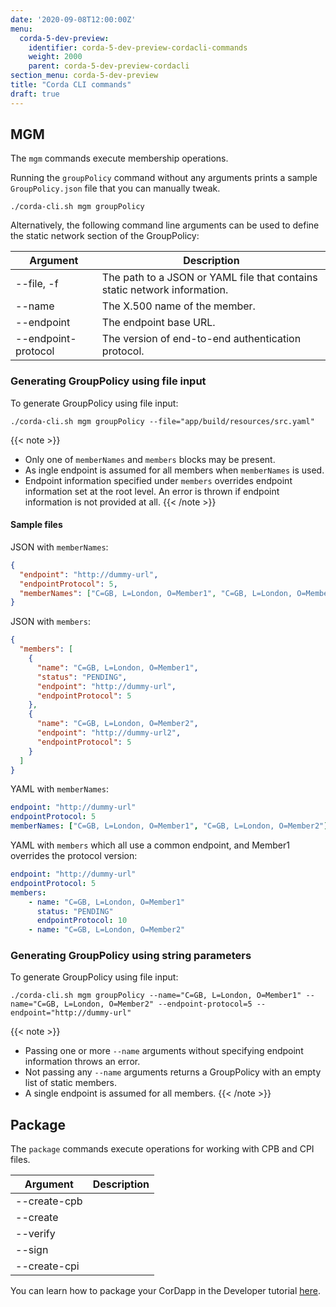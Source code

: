 ```yaml
---
date: '2020-09-08T12:00:00Z'
menu:
  corda-5-dev-preview:
    identifier: corda-5-dev-preview-cordacli-commands
    weight: 2000
    parent: corda-5-dev-preview-cordacli
section_menu: corda-5-dev-preview
title: "Corda CLI commands"
draft: true
---
```

## MGM

The `mgm` commands execute membership operations.

Running the `groupPolicy` command without any arguments prints a sample `GroupPolicy.json` file that you can manually tweak.
```shell
./corda-cli.sh mgm groupPolicy
```
Alternatively, the following command line arguments can be used to define the static network section of the GroupPolicy:

| Argument            | Description                                                          |
|---------------------|----------------------------------------------------------------------|
| --file, -f          | The path to a JSON or YAML file that contains static network information. |
| --name              | The X.500 name of the member.          |
| --endpoint          | The endpoint base URL.             |
| --endpoint-protocol | The version of end-to-end authentication protocol.              |

### Generating GroupPolicy using file input

To generate GroupPolicy using file input:

```shell
./corda-cli.sh mgm groupPolicy --file="app/build/resources/src.yaml"
```
{{< note >}}
* Only one of `memberNames` and `members` blocks may be present.
* As ingle endpoint is assumed for all members when `memberNames` is used.
* Endpoint information specified under `members` overrides endpoint information set at the root level. An error is thrown if endpoint information is not provided at all.
{{< /note >}}
#### Sample files

JSON with `memberNames`:
```json
{
  "endpoint": "http://dummy-url",
  "endpointProtocol": 5,
  "memberNames": ["C=GB, L=London, O=Member1", "C=GB, L=London, O=Member2"]
}
```

JSON with `members`:
```json
{
  "members": [
    {
      "name": "C=GB, L=London, O=Member1",
      "status": "PENDING",
      "endpoint": "http://dummy-url",
      "endpointProtocol": 5
    },
    {
      "name": "C=GB, L=London, O=Member2",
      "endpoint": "http://dummy-url2",
      "endpointProtocol": 5
    }
  ]
}
```

YAML with `memberNames`:
```yaml
endpoint: "http://dummy-url"
endpointProtocol: 5
memberNames: ["C=GB, L=London, O=Member1", "C=GB, L=London, O=Member2"]
```

YAML with `members` which all use a common endpoint, and Member1 overrides the protocol version:
```yaml
endpoint: "http://dummy-url"
endpointProtocol: 5
members:
    - name: "C=GB, L=London, O=Member1"
      status: "PENDING"
      endpointProtocol: 10
    - name: "C=GB, L=London, O=Member2"
```

### Generating GroupPolicy using string parameters

To generate GroupPolicy using file input:
```shell
./corda-cli.sh mgm groupPolicy --name="C=GB, L=London, O=Member1" --name="C=GB, L=London, O=Member2" --endpoint-protocol=5 --endpoint="http://dummy-url"
```
{{< note >}}
* Passing one or more `--name` arguments without specifying endpoint information throws an error.
* Not passing any `--name` arguments returns a GroupPolicy with an empty list of static members.
* A single endpoint is assumed for all members.
{{< /note >}}

## Package
The `package` commands execute operations for working with CPB and CPI files.

| Argument            | Description                                                          |
|---------------------|----------------------------------------------------------------------|
| --create-cpb         |  |
| --create         | |
| --verify         | |
| --sign         | |
| --create-cpi         | |

You can learn how to package your CorDapp in the Developer tutorial [here](../tutorials/packaging.html).
